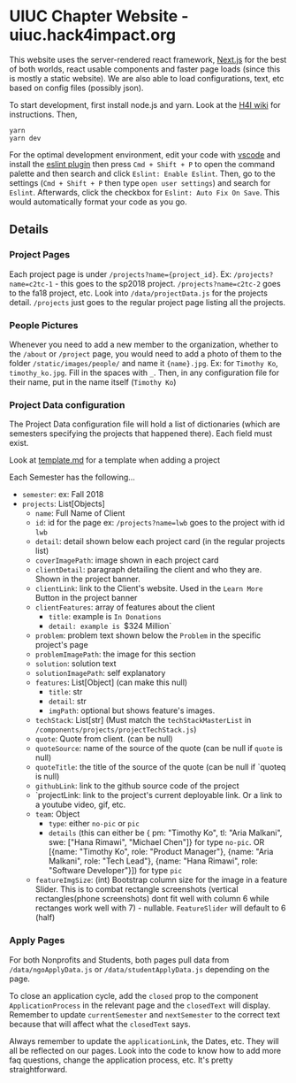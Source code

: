 # UIUC Chapter Website - uiuc.hack4impact.org

This website uses the server-rendered react framework, [Next.js](http://nextjs.org) for the best of both worlds, react usable components and faster page loads (since this is mostly a static website). We are also able to load configurations, text, etc based on config files (possibly json).

To start development, first install node.js and yarn. Look at the [H4I wiki](https://github.com/hack4impact-uiuc/wiki/wiki/Mac-Setup) for instructions. Then,
```
yarn
yarn dev
```

For the optimal development environment, edit your code with [vscode](https://code.visualstudio.com/) and install the [eslint plugin](https://marketplace.visualstudio.com/items?itemName=dbaeumer.vscode-eslint) then press `Cmd + Shift + P` to open the command palette and then search and click `Eslint: Enable Eslint`. Then, go to the settings (`Cmd + Shift + P` then type `open user settings`) and search for `Eslint`. Afterwards, click the checkbox for `Eslint: Auto Fix On Save`. This would automatically format your code as you go.


## Details
### Project Pages
Each project page is under `/projects?name={project_id}`. Ex: `/projects?name=c2tc-1` - this goes to the sp2018 project. `/projects?name=c2tc-2` goes to the fa18 project, etc. Look into `/data/projectData.js` for the projects detail. `/projects` just goes to the regular project page listing all the projects.

### People Pictures
Whenever you need to add a new member to the organization, whether to the `/about` or `/project` page, you would need to add a photo of them to the folder `/static/images/people/` and name it `{name}.jpg`. Ex: for `Timothy Ko`, `timothy_ko.jpg`. Fill in the spaces with `_`. Then, in any configuration file for their name, put in the name itself (`Timothy Ko`)

### Project Data configuration
The Project Data configuration file will hold a list of dictionaries (which are semesters specifying the projects that happened there). Each field must exist.

Look at [template.md](./template.md) for a template when adding a project

Each Semester has the following...
- `semester`: <str> ex: Fall 2018
- `projects`: List[Objects]
    - `name`: Full Name of Client
    - `id`: id for the page ex: `/projects?name=lwb` goes to the project with id `lwb`
    - `detail`: detail shown below each project card (in the regular projects list)
    - `coverImagePath`: image shown in each project card
    - `clientDetail`: paragraph detailing the client and who they are. Shown in the project banner.
    - `clientLink`: link to the Client's website. Used in the `Learn More` Button in the project banner
    - `clientFeatures`: array of features about the client
        - `title`: example is `In Donations`
        - `detail: example is `$324 Million`
    - `problem`: problem text shown below the `Problem` in the specific project's page
    - `problemImagePath`: the image for this section
    - `solution`: solution text
    - `solutionImagePath`: self explanatory
    - `features`: List[Object] (can make this null)
        - `title`: str
        - `detail`: str
        - `imgPath`: optional but shows feature's images.
    - `techStack`: List[str] (Must match the `techStackMasterList` in `/components/projects/projectTechStack.js`)
    - `quote`: Quote from client. (can be null) 
    - `quoteSource`: name of the source of the quote (can be null if `quote` is null)
    - `quoteTitle`: the title of the source of the quote (can be null if `quoteq is null)
    - `githubLink`: link to the github source code of the project
    - `projectLink: link to the project's current deployable link. Or a link to a youtube video, gif, etc.
    - `team`: Object
        - `type`: either `no-pic` or `pic`
        - `details` (this can either be { pm: "Timothy Ko", tl: "Aria Malkani", swe: ["Hana Rimawi", "Michael Chen"]} for type `no-pic`. OR [{name: "Timothy Ko", role: "Product Manager"}, {name: "Aria Malkani", role: "Tech Lead"}, {name: "Hana Rimawi", role: "Software Developer"}]) for type `pic`
    - `featureImgSize`: (int) Bootstrap column size for the image in a feature Slider. This is to combat rectangle screenshots (vertical rectangles(phone screenshots) dont fit well with column 6 while rectanges work well with 7) - nullable. `FeatureSlider` will default to 6 (half)


### Apply Pages
For both Nonprofits and Students, both pages pull data from `/data/ngoApplyData.js` or `/data/studentApplyData.js` depending on the page. 

To close an application cycle, add the `closed` prop to the component `ApplicationProcess` in the relevant page and the `closedText` will display. Remember to update `currentSemester` and `nextSemester` to the correct text because that will affect what the `closedText` says. 

Always remember to update the `applicationLink`, the Dates, etc. They will all be reflected on our pages. Look into the code to know how to add more faq questions, change the application process, etc. It's pretty straightforward.